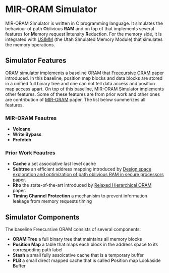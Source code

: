 # MIR-ORAM Simulator
MIR-ORAM Simulator is written in C programming language. It simulates the behaviour of path **O**blivious **RAM** and on top of that implements several features for **M**emory request **I**ntensity **R**eduction. For the memory side, it is integrated with [USIMM](http://utaharch.blogspot.com/2012/02/usimm.html) (the Utah SImulated Memory Module) that simulates the memory operations. 
<!-- reference shoud be added--> 

## Simulator Features
ORAM simulator implements a baseline ORAM that [Freecursive ORAM ](https://dl.acm.org/doi/10.1145/2775054.2694353) paper introduced. In this baseline, position map blocks and data blocks are stored in a unified full binary tree and one can not tell data access and position map access apart. On top of this baseline, MIR-ORAM Simulator implements other features. Some of these features are from prior work and other ones are contribution of [MIR-ORAM](https://dl.acm.org/doi/10.1145/2775054.2694353) paper. The list below summerizes all features. 
### MIR-ORAM Feautres
* __Volcano__     
* __Write Bypass__ 
* __Prefetch__    
### Prior Work Feautres
* __Cache__   a set associative last level cache
* __Subtree__ an efficient address mapping introduced by [Design space exploration and optimization of path oblivious RAM in secure processors](https://dl.acm.org/doi/10.1145/2508148.2485971) paper.
* __Rho__ the state-of-the-art introduced by [Relaxed Hierarchical ORAM](https://dl.acm.org/doi/10.1145/3297858.3304045) paper.
* __Timing Channel Protection__ a mechanisim to prevent information leakage from memory requests timing 


## Simulator Components
The baseline Freecursive ORAM consists of several components: 
* __ORAM Tree__ a full binary tree that maintains all memory blocks
* __Position Map__ a table that maps each block in the address space to its correspoding path label
* __Stash__ a small fully assoicative cache that is a temporary buffer
* __PLB__ a small direct mapped cache that is called **P**osition map **L**ookaside **B**uffer
